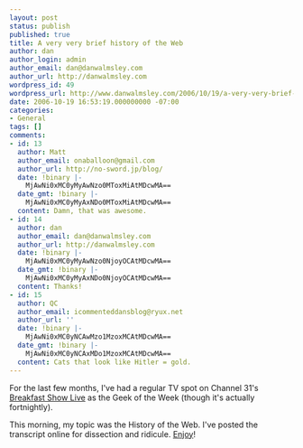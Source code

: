 ```yaml
---
layout: post
status: publish
published: true
title: A very very brief history of the Web
author: dan
author_login: admin
author_email: dan@danwalmsley.com
author_url: http://danwalmsley.com
wordpress_id: 49
wordpress_url: http://www.danwalmsley.com/2006/10/19/a-very-very-brief-history-of-the-web/
date: 2006-10-19 16:53:19.000000000 -07:00
categories:
- General
tags: []
comments:
- id: 13
  author: Matt
  author_email: onaballoon@gmail.com
  author_url: http://no-sword.jp/blog/
  date: !binary |-
    MjAwNi0xMC0yMyAwNzo0MToxMiAtMDcwMA==
  date_gmt: !binary |-
    MjAwNi0xMC0yMyAxNDo0MToxMiAtMDcwMA==
  content: Damn, that was awesome.
- id: 14
  author: dan
  author_email: dan@danwalmsley.com
  author_url: http://danwalmsley.com
  date: !binary |-
    MjAwNi0xMC0yMyAwNzo0NjoyOCAtMDcwMA==
  date_gmt: !binary |-
    MjAwNi0xMC0yMyAxNDo0NjoyOCAtMDcwMA==
  content: Thanks!
- id: 15
  author: QC
  author_email: icommenteddansblog@ryux.net
  author_url: ''
  date: !binary |-
    MjAwNi0xMC0yNCAwMzo1MzoxMCAtMDcwMA==
  date_gmt: !binary |-
    MjAwNi0xMC0yNCAxMDo1MzoxMCAtMDcwMA==
  content: Cats that look like Hitler = gold.
---
```

For the last few months, I've had a regular TV spot on Channel 31's <a href="http://www.thebreakfastshow.net.au/">Breakfast Show Live</a> as the Geek of the Week (though it's actually fortnightly).

This morning, my topic was the History of the Web. I've posted the transcript online for dissection and ridicule. <a href="http://www.danwalmsley.com/breakfast-show-live/a-history-of-the-web/">Enjoy</a>!
